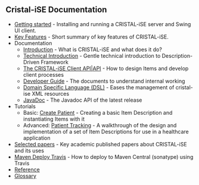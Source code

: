Cristal-iSE Documentation
-------------------------

* [Getting started](Getting-Started) - Installing and running a CRISTAL-iSE server and Swing UI client.
* [Key Features](Key-Features) - Short summary of key features of CRISTAL-iSE.
* Documentation
  * [Introduction](Introduction) - What is CRISTAL-iSE and what does it do?
  * [Technical Introduction](Technical-Introduction) - Gentle technical introduction to Description-Driven Framework
  * [The CRISTAL-iSE Client API|API](API) - How to design Items and develop client processes
  * [Developer Guide](Developer-Guide) - The documents to understand internal working
  * [Domain Specific Language (DSL)](Domain-Specific-Language-(DSL)) - Eases the management of cristal-ise XML resources
  * [JavaDoc](http://javadoc.io/doc/org.cristalise/cristalise-kernel) - The Javadoc API of the latest release
* Tutorials
  * Basic: [Create Patient](Basic-Tutorial) - Creating a basic Item Description and instantiating Items with it
  * Advanced: [Patient Tracking](/cristal-ise/tutorial-PatientTracking/wiki/Home) - A walkthrough of the design and implementation of a set of Item Descriptions for use in a healthcare application
* [Selected papers](Selected-papers) - Key academic published papers about CRISTAL-iSE and its uses
* [Maven Deploy Travis](Maven-Deploy-Travis) - How to deploy to Maven Central (sonatype) using Travis
* [Reference](Reference)
* [Glossary](Glossary)
